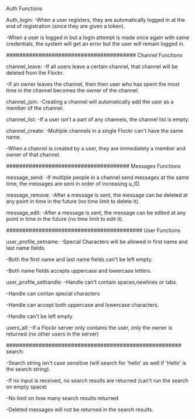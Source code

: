 Auth Functions

Auth_login:
-When a user registers, they are automatically logged in at the end of registration (since they are given a token).

-When a user is logged in but a login attempt is made once again with same credentials, the system will get an error but the user will remain logged in.

########################################
Channel Functions

channel_leave:
-If all users leave a certain channel, that channel will be deleted from the Flockr.

-If an owner leaves the channel, then then user who has spent the most time in the channel becomes the owner of the channel.

channel_join:
-Creating a channel will automatically add the user as a member of the channel.

channel_list:
-If a user isn't a part of any channels, the channel list is empty.

channel_create:
-Multiple channels in a single Flockr can't have the same name.

-When a channel is created by a user, they are immediately a member and owner of that channel.

######################################
Messages Functions

message_send:
-If multiple people in a channel send messages at the same time, the messages are sent in order of increasing u_ID.

message_remove:
-After a message is sent, the message can be deleted at any point in time in the future (no time limit to delete it).

message_edit:
-After a message is sent, the message can be edited at any point in time in the future (no time limit to edit it).

##########################################
User Functions

user_profile_setname:
-Special Characters will be allowed in first name and last name fields.

-Both the first name and last name fields can't be left empty.

-Both name fields accepts uppercase and lowercase letters.

user_profile_sethandle:
-Handle can't contain spaces,newlines or tabs.

-Handle can contan special characters

-Handle can accept both uppercase and lowercase characters.

-Handle can't be left empty

users_all:
-If a Flockr server only contains the user, only the owner is returned (no other users in the server)

######################################################
search:

-Search string isn't case sensitive (will search for 'hello' as well if 'Hello' is the search string).

-If no input is received, no search results are returned (can't run the search on empty space)

-No limit on how many search results returned

-Deleted messages will not be returned in the search results.


